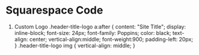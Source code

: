# Squarespace Code

1. Custom Logo
.header-title-logo a:after {
    content: "Site Title";
    display: inline-block;
    font-size: 24px;
    font-family: Poppins;
    color: black;
    text-align: center;
    vertical-align:middle;
    font-weight:900;
    padding-left: 20px;
}
.header-title-logo img {
    vertical-align: middle;
}
